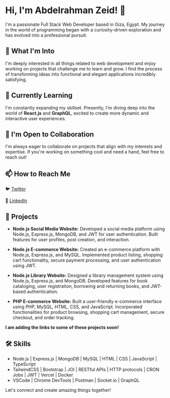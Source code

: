# Hi, I'm Abdelrahman Zeid! 👋

I'm a passionate Full Stack Web Developer based in Giza, Egypt. My journey in the world of programming began with a curiosity-driven exploration and has evolved into a professional pursuit.

## 🔭 What I'm Into

I'm deeply interested in all things related to web development and enjoy working on projects that challenge me to learn and grow. I find the process of transforming ideas into functional and elegant applications incredibly satisfying.

## 🌱 Currently Learning

I'm constantly expanding my skillset. Presently, I'm diving deep into the world of **React.js** and **GraphQL**, excited to create more dynamic and interactive user experiences.

## 👯 I'm Open to Collaboration

I'm always eager to collaborate on projects that align with my interests and expertise. If you're working on something cool and need a hand, feel free to reach out!

## 📫 How to Reach Me

🐦 [Twitter](https://twitter.com/iamzeid_)

💼 [LinkedIn](https://www.linkedin.com/in/iamzeid/)

## 🚀 Projects

- **Node.js Social Media Website:** Developed a social media platform using Node.js, Express.js, MongoDB, and JWT for user authentication. Built features for user profiles, post creation, and interaction.

- **Node.js E-commerce Website:** Created an e-commerce platform with Node.js, Express.js, and MySQL. Implemented product listing, shopping cart functionality, secure payment processing, and user authentication using JWT.

- **Node.js Library Website:** Designed a library management system using Node.js, Express.js, and MongoDB. Developed features for book cataloging, user registration, borrowing and returning books, and JWT-based authentication.

- **PHP E-commerce Website:** Built a user-friendly e-commerce interface using PHP, MySQL, HTML, CSS, and JavaScript. Incorporated functionalities for product browsing, shopping cart management, secure checkout, and order tracking.

**I am adding the links to some of these projects soon!**

## 🛠️ Skills

- Node.js | Express.js | MongoDB | MySQL | HTML | CSS | JavaScript | TypeScript
- TailwindCSS | Bootstrap | JOI | RESTful APIs | HTTP protocols | CRON Jobs | JWT | Vercel | Docker
- VSCode | Chrome DevTools | Postman | Socket.io | GraphQL

Let's connect and create amazing things together!
